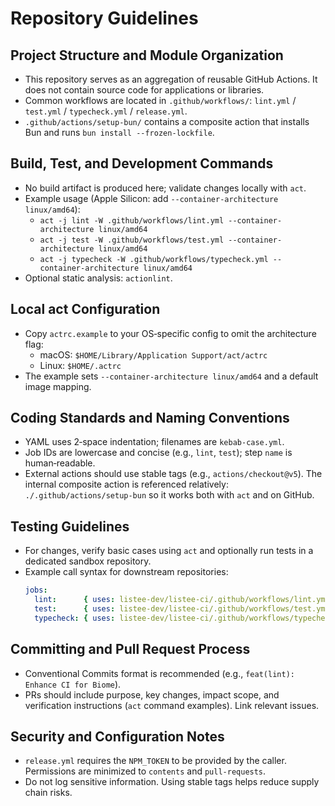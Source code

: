 # Repository Guidelines

## Project Structure and Module Organization
- This repository serves as an aggregation of reusable GitHub Actions. It does not contain source code for applications or libraries.
- Common workflows are located in `.github/workflows/`: `lint.yml` / `test.yml` / `typecheck.yml` / `release.yml`.
- `.github/actions/setup-bun/` contains a composite action that installs Bun and runs `bun install --frozen-lockfile`.

## Build, Test, and Development Commands
- No build artifact is produced here; validate changes locally with `act`.
- Example usage (Apple Silicon: add `--container-architecture linux/amd64`):
  - `act -j lint -W .github/workflows/lint.yml --container-architecture linux/amd64`
  - `act -j test -W .github/workflows/test.yml --container-architecture linux/amd64`
  - `act -j typecheck -W .github/workflows/typecheck.yml --container-architecture linux/amd64`
- Optional static analysis: `actionlint`.

## Local act Configuration
- Copy `actrc.example` to your OS‑specific config to omit the architecture flag:
  - macOS: `$HOME/Library/Application Support/act/actrc`
  - Linux: `$HOME/.actrc`
- The example sets `--container-architecture linux/amd64` and a default image mapping.

## Coding Standards and Naming Conventions
- YAML uses 2‑space indentation; filenames are `kebab-case.yml`.
- Job IDs are lowercase and concise (e.g., `lint`, `test`); step `name` is human‑readable.
- External actions should use stable tags (e.g., `actions/checkout@v5`). The internal composite action is referenced relatively: `./.github/actions/setup-bun` so it works both with `act` and on GitHub.

## Testing Guidelines
- For changes, verify basic cases using `act` and optionally run tests in a dedicated sandbox repository.
- Example call syntax for downstream repositories:
  ```yaml
  jobs:
    lint:      { uses: listee-dev/listee-ci/.github/workflows/lint.yml@v1 }
    test:      { uses: listee-dev/listee-ci/.github/workflows/test.yml@v1 }
    typecheck: { uses: listee-dev/listee-ci/.github/workflows/typecheck.yml@v1 }
  ```

## Committing and Pull Request Process
- Conventional Commits format is recommended (e.g., `feat(lint): Enhance CI for Biome`).
- PRs should include purpose, key changes, impact scope, and verification instructions (`act` command examples). Link relevant issues.

## Security and Configuration Notes
- `release.yml` requires the `NPM_TOKEN` to be provided by the caller. Permissions are minimized to `contents` and `pull-requests`.
- Do not log sensitive information. Using stable tags helps reduce supply chain risks.
